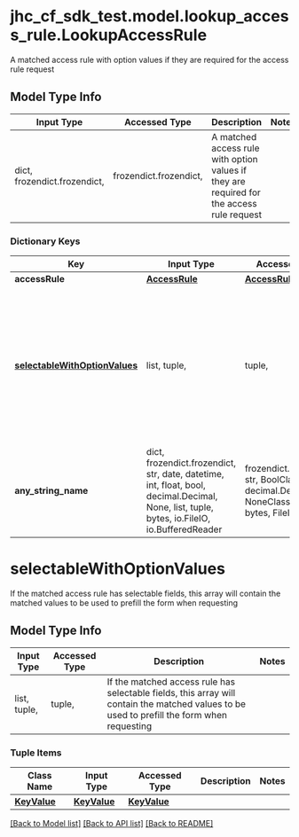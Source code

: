 # jhc_cf_sdk_test.model.lookup_access_rule.LookupAccessRule

A matched access rule with option values if they are required for the access rule request

## Model Type Info
Input Type | Accessed Type | Description | Notes
------------ | ------------- | ------------- | -------------
dict, frozendict.frozendict,  | frozendict.frozendict,  | A matched access rule with option values if they are required for the access rule request | 

### Dictionary Keys
Key | Input Type | Accessed Type | Description | Notes
------------ | ------------- | ------------- | ------------- | -------------
**accessRule** | [**AccessRule**](AccessRule.md) | [**AccessRule**](AccessRule.md) |  | 
**[selectableWithOptionValues](#selectableWithOptionValues)** | list, tuple,  | tuple,  | If the matched access rule has selectable fields, this array will contain the matched values to be used to prefill the form when requesting | [optional] 
**any_string_name** | dict, frozendict.frozendict, str, date, datetime, int, float, bool, decimal.Decimal, None, list, tuple, bytes, io.FileIO, io.BufferedReader | frozendict.frozendict, str, BoolClass, decimal.Decimal, NoneClass, tuple, bytes, FileIO | any string name can be used but the value must be the correct type | [optional]

# selectableWithOptionValues

If the matched access rule has selectable fields, this array will contain the matched values to be used to prefill the form when requesting

## Model Type Info
Input Type | Accessed Type | Description | Notes
------------ | ------------- | ------------- | -------------
list, tuple,  | tuple,  | If the matched access rule has selectable fields, this array will contain the matched values to be used to prefill the form when requesting | 

### Tuple Items
Class Name | Input Type | Accessed Type | Description | Notes
------------- | ------------- | ------------- | ------------- | -------------
[**KeyValue**](KeyValue.md) | [**KeyValue**](KeyValue.md) | [**KeyValue**](KeyValue.md) |  | 

[[Back to Model list]](../../README.md#documentation-for-models) [[Back to API list]](../../README.md#documentation-for-api-endpoints) [[Back to README]](../../README.md)

